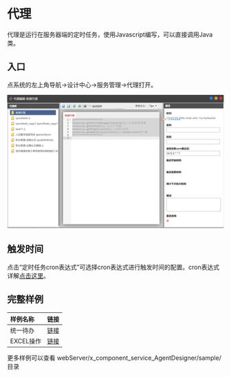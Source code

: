 # 代理

代理是运行在服务器端的定时任务，使用Javascript编写，可以直接调用Java类。

## 入口

点系统的左上角导航-&gt;设计中心-&gt;服务管理-&gt;代理打开。

![](../.gitbook/assets/qq-tu-pian-20190818120532.png)

## 触发时间

点击“定时任务cron表达式”可选择cron表达式进行触发时间的配置。cron表达式详解[点击这里](http://www.o2oa.net/x_component_Template/widget/$CronPicker/cron_express_description.html)。





## 完整样例

| 样例名称 | 链接 |
| :--- | :--- |
| 统一待办 | ​[链接](http://www.o2oa.net/x_component_service_AgentDesigner/sample/sync2todo_UnifiedWorkbench.js) |
| EXCEL操作 | [链接](http://www.o2oa.net/x_component_service_AgentDesigner/sample/ImportPersonFormExcel.js) |

更多样例可以查看 webServer/x\_component\_service\_AgentDesigner/sample/目录

